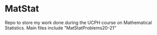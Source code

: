 # MatStat
Repo to store my work done during the UCPH course on Mathematical Statistics.
Main files include "MatStatProblems20-21"
